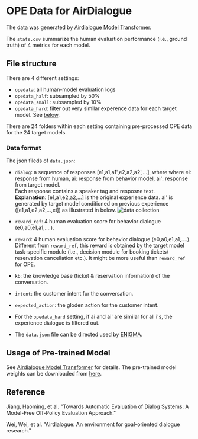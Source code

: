 # OPE Data for AirDialogue

The data was generated by [Airdialogue Model Transformer](https://github.com/google-research/google-research/tree/master/dialogue_ope/airdialogue_model_transformer).


The `stats.csv` summarize the human evaluation performance (i.e., ground truth) of 4 metrics for each model.

## File structure

There are 4 different settings:
- `opedata`: all human-model evaluation logs
- `opedata_half`: subsampled by 50%
- `opedata_small`: subsampled by 10%
- `opedata_hard`: filter out very similar experence data for each target model. See [below](#opedata_hard).

There are 24 folders within each setting containing pre-processed OPE data for the 24 target models. 

### Data format

The json fileds of `data.json`:
- `dialog`: a sequence of responses  \[e1,a1,a1',e2,a2,a2',...\], where where ei: response from human, ai: response from behavior model, ai': response from target model. 
</br> Each response contains a speaker tag and resposne text. 
</br> **Explanation**: \[e1,a1,e2,a2,...\] is the original experience data. ai' is generated by target model conditioned on previous experience (\[e1,a1,e2,a2,...,ei\]) as illustrated in below.
![data collection](https://user-images.githubusercontent.com/29517186/123739016-efbe5900-d873-11eb-98d2-a3a1e5701fd0.png)

- `reward_ref`: 4 human evaluation score for behavior dialogue (e0,a0,e1,a1,....).
- `reward`: 4 human evaluation score for behavior dialogue (e0,a0,e1,a1,....). Different from `reward_ref`, this reward is obtained by the target model task-specific module (i.e., decision module for booking tickets/ reservation cancellation etc.). It might be more useful than  `reward_ref` for OPE. 
- `kb`: the knowledge base (ticket & reservation information) of the conversation.
- `intent`: the customer intent for the conversation.
- `expected_action`: the gloden action for the customer intent.
- <a id="opedata_hard"></a> For the `opedata_hard` setting, if ai and ai' are similar for all i's, the experience dialogue is filtered out.
- The `data.json` file can be directed used by [ENIGMA](https://github.com/google-research/google-research/tree/master/dialogue_ope/airdialogue_ope).



## Usage of Pre-trained Model

See [Airdialogue Model Transformer](https://github.com/google-research/google-research/tree/master/dialogue_ope/airdialogue_model_transformer) for details. 
The pre-trained model weights can be downloaded from [here](https://www.dropbox.com/s/mf8gf26u0c10j83/air_pretrain_model.tar?dl=0).

## Reference

Jiang, Haoming, et al. "Towards Automatic Evaluation of Dialog Systems: A Model-Free Off-Policy Evaluation Approach."

Wei, Wei, et al. "Airdialogue: An environment for goal-oriented dialogue research." 

